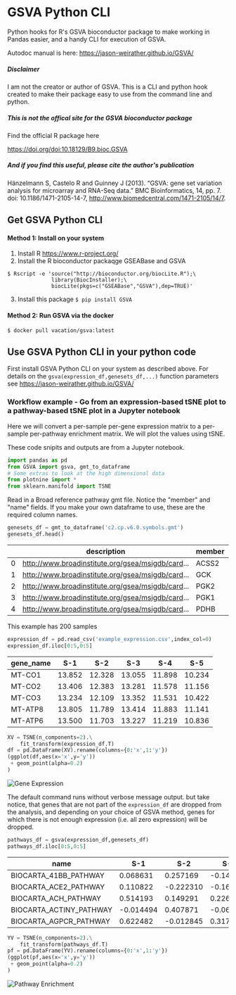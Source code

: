 # GSVA Python CLI

Python hooks for R's GSVA bioconductor package to make working in Pandas easier, and a handy CLI for execution of GSVA.

Autodoc manual is here:  https://jason-weirather.github.io/GSVA/

##### Disclaimer

I am not the creator or author of GSVA.  This is a CLI and python hook created to make their package easy to use from the command line and python.

##### This is not the offical site for the GSVA bioconductor package

Find the official R package here

https://doi.org/doi:10.18129/B9.bioc.GSVA

##### And if you find this useful, please cite the author's publication

Hänzelmann S, Castelo R and Guinney J (2013). “GSVA: gene set variation analysis for microarray and RNA-Seq data.” BMC Bioinformatics, 14, pp. 7. doi: 10.1186/1471-2105-14-7, http://www.biomedcentral.com/1471-2105/14/7.

## Get GSVA Python CLI

#### Method 1: Install on your system

1. Install R https://www.r-project.org/ 
2. Install the R bioconductor packaqge GSEABase and GSVA 

```
$ Rscript -e 'source("http://bioconductor.org/biocLite.R");\
              library(BiocInstaller);\
              biocLite(pkgs=c("GSEABase","GSVA"),dep=TRUE)'
```

3. Install this package `$ pip install GSVA`

#### Method 2: Run GSVA via the docker

`$ docker pull vacation/gsva:latest`

## Use GSVA Python CLI in your python code

First install GSVA Python CLI on your system as described above. For details on the `gsva(expression_df,genesets_df,...)` function parameters see https://jason-weirather.github.io/GSVA/ 

### Workflow example - Go from an expression-based tSNE plot to a pathway-based tSNE plot in a Jupyter notebook

Here we will convert a per-sample per-gene expression matrix to a per-sample per-pathway enrichment matrix. We will plot the values using tSNE.

These code snipits and outputs are from a Jupyter notebook.


```python
import pandas as pd
from GSVA import gsva, gmt_to_dataframe
# Some extras to look at the high dimensional data
from plotnine import *
from sklearn.manifold import TSNE
```

Read in a Broad reference pathway gmt file.  Notice the "member" and "name" fields.  If you make your own dataframe to use, these are the required column names.

```python
genesets_df = gmt_to_dataframe('c2.cp.v6.0.symbols.gmt')
genesets_df.head()
```

|	| description	                                    | member | name                            |
|---|---------------------------------------------------|--------|---------------------------------|
| 0	| http://www.broadinstitute.org/gsea/msigdb/card... | ACSS2  | KEGG_GLYCOLYSIS_GLUCONEOGENESIS |
| 1	| http://www.broadinstitute.org/gsea/msigdb/card... | GCK    | KEGG_GLYCOLYSIS_GLUCONEOGENESIS |
| 2	| http://www.broadinstitute.org/gsea/msigdb/card... | PGK2   | KEGG_GLYCOLYSIS_GLUCONEOGENESIS |
| 3	| http://www.broadinstitute.org/gsea/msigdb/card... | PGK1   | KEGG_GLYCOLYSIS_GLUCONEOGENESIS |
| 4	| http://www.broadinstitute.org/gsea/msigdb/card... | PDHB   | KEGG_GLYCOLYSIS_GLUCONEOGENESIS |

This example has 200 samples

```python
expression_df = pd.read_csv('example_expression.csv',index_col=0)
expression_df.iloc[0:5,0:5]
```

| gene_name | S-1    | S-2    | S-3    | S-4    | S-5    |
|-----------|--------|--------|--------|--------|--------|
| MT-CO1    | 13.852 | 12.328 | 13.055 | 11.898 | 10.234 |
| MT-CO2    | 13.406 | 12.383 | 13.281 | 11.578 | 11.156 |
| MT-CO3    | 13.234 | 12.109 | 13.352 | 11.531 | 10.422 |
| MT-ATP8   | 13.805 | 11.789 | 13.414 | 11.883 | 11.141 |
| MT-ATP6   | 13.500 | 11.703 | 13.227 | 11.219 | 10.836 |

```python
XV = TSNE(n_components=2).\
    fit_transform(expression_df.T)
df = pd.DataFrame(XV).rename(columns={0:'x',1:'y'})
(ggplot(df,aes(x='x',y='y'))
 + geom_point(alpha=0.2)
)
```

![Gene Expression](https://i.imgur.com/Qbwds5H.png)

The default command runs without verbose message output. but take notice, that genes that are not part of the `expression_df` are dropped from the analysis, and depending on your choice of GSVA method, genes for which there is not enough expression (i.e. all zero expression) will be dropped.

```python
pathways_df = gsva(expression_df,genesets_df)
pathways_df.iloc[0:5,0:5]
```

| name                    | S-1       | S-2       | S-3       | S-4      | S-5       |
|-------------------------|-----------|-----------|-----------|----------|-----------|
| BIOCARTA_41BB_PATHWAY   | 0.068631  | 0.257169  | -0.146907 | 0.020151 | -0.234537 |
| BIOCARTA_ACE2_PATHWAY   | 0.110822  | -0.222310 | -0.161572 | 0.370659 | -0.003318 |
| BIOCARTA_ACH_PATHWAY    | 0.514193  | 0.149291  | 0.226279  | 0.289960 | 0.016071  |
| BIOCARTA_ACTINY_PATHWAY | -0.014494 | 0.407871  | -0.062163 | 0.055607 | 0.424726  |
| BIOCARTA_AGPCR_PATHWAY  | 0.622482  | -0.012845 | 0.317349  | 0.286368 | 0.022540  |

```python
YV = TSNE(n_components=2).\
    fit_transform(pathways_df.T)
pf = pd.DataFrame(YV).rename(columns={0:'x',1:'y'})
(ggplot(pf,aes(x='x',y='y'))
 + geom_point(alpha=0.2)
)
```

![Pathway Enrichment](https://i.imgur.com/2pxjoRr.png)
